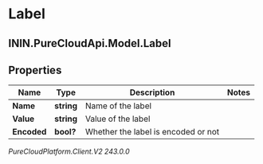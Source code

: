 # Label

## ININ.PureCloudApi.Model.Label

## Properties

|Name | Type | Description | Notes|
|------------ | ------------- | ------------- | -------------|
| **Name** | **string** | Name of the label | |
| **Value** | **string** | Value of the label | |
| **Encoded** | **bool?** | Whether the label is encoded or not | |



_PureCloudPlatform.Client.V2 243.0.0_
